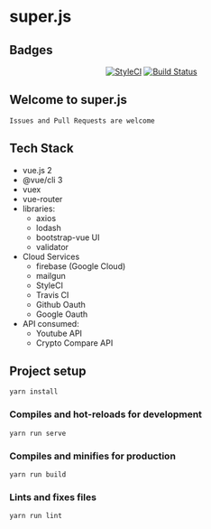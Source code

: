 # super.js

## Badges

<div align="center">

[![StyleCI](https://github.styleci.io/repos/149175712/shield?branch=master)](https://github.styleci.io/repos/149175712) 
[![Build Status](https://travis-ci.org/SuperPHP/superjs.svg?branch=master)](https://travis-ci.org/SuperPHP/superjs)

</div>

## Welcome to super.js
```
Issues and Pull Requests are welcome
```

## Tech Stack

 - vue.js 2
 - @vue/cli 3
 - vuex
 - vue-router
 - libraries:
    - axios
    - lodash
    - bootstrap-vue UI
    - validator
 - Cloud Services
    - firebase (Google Cloud)
    - mailgun
    - StyleCI
    - Travis CI
    - Github Oauth
    - Google Oauth
 - API consumed:
    - Youtube API
    - Crypto Compare API

## Project setup
```
yarn install
```

### Compiles and hot-reloads for development
```
yarn run serve
```

### Compiles and minifies for production
```
yarn run build
```

### Lints and fixes files
```
yarn run lint
```
